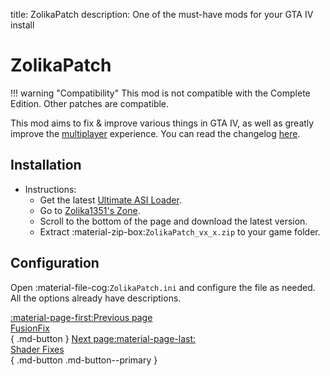 title: ZolikaPatch
description: One of the must-have mods for your GTA IV install

# ZolikaPatch
!!! warning "Compatibility" 
    This mod is not compatible with the Complete Edition. Other patches are compatible.

This mod aims to fix & improve various things in GTA IV, as well as greatly improve the [multiplayer](../../multiplayer) experience. You can read the changelog [here](https://zolika1351.pages.dev/mods/ivpatch).

## Installation
- Instructions:
    * Get the latest [Ultimate ASI Loader](../../mod-dependencies/#ultimate-asi-loader).
    * Go to [Zolika1351's Zone](https://zolika1351.pages.dev/mods/ivpatch).
    * Scroll to the bottom of the page and download the latest version.
    * Extract :material-zip-box:`ZolikaPatch_vx_x.zip` to your game folder.

## Configuration
Open :material-file-cog:`ZolikaPatch.ini` and configure the file as needed. All the options already have descriptions.

[:material-page-first:Previous page <br>FusionFix</br>](fusionfix.md){ .md-button } [Next page:material-page-last: <br>Shader Fixes</br>](shader-fixes.md){ .md-button .md-button--primary }